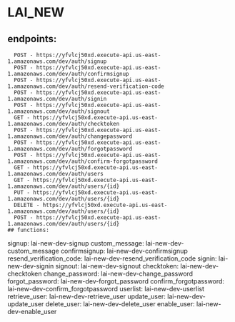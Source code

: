 # LAI_NEW

## endpoints:
```
  POST - https://yfvlcj50xd.execute-api.us-east-1.amazonaws.com/dev/auth/signup
  POST - https://yfvlcj50xd.execute-api.us-east-1.amazonaws.com/dev/auth/confirmsignup
  POST - https://yfvlcj50xd.execute-api.us-east-1.amazonaws.com/dev/auth/resend-verification-code
  POST - https://yfvlcj50xd.execute-api.us-east-1.amazonaws.com/dev/auth/signin
  POST - https://yfvlcj50xd.execute-api.us-east-1.amazonaws.com/dev/auth/signout
  GET - https://yfvlcj50xd.execute-api.us-east-1.amazonaws.com/dev/auth/checktoken
  POST - https://yfvlcj50xd.execute-api.us-east-1.amazonaws.com/dev/auth/changepassword
  POST - https://yfvlcj50xd.execute-api.us-east-1.amazonaws.com/dev/auth/forgotpassword
  POST - https://yfvlcj50xd.execute-api.us-east-1.amazonaws.com/dev/auth/confirm-forgotpassword
  GET - https://yfvlcj50xd.execute-api.us-east-1.amazonaws.com/dev/auth/users
  GET - https://yfvlcj50xd.execute-api.us-east-1.amazonaws.com/dev/auth/users/{id}
  PUT - https://yfvlcj50xd.execute-api.us-east-1.amazonaws.com/dev/auth/users/{id}
  DELETE - https://yfvlcj50xd.execute-api.us-east-1.amazonaws.com/dev/auth/users/{id}
  POST - https://yfvlcj50xd.execute-api.us-east-1.amazonaws.com/dev/auth/users/{id}
## functions:
```
  signup: lai-new-dev-signup
  custom_message: lai-new-dev-custom_message
  confirmsignup: lai-new-dev-confirmsignup
  resend_verification_code: lai-new-dev-resend_verification_code
  signin: lai-new-dev-signin
  signout: lai-new-dev-signout
  checktoken: lai-new-dev-checktoken
  change_password: lai-new-dev-change_password
  forgot_password: lai-new-dev-forgot_password
  confirm_forgotpassword: lai-new-dev-confirm_forgotpassword
  userlist: lai-new-dev-userlist
  retrieve_user: lai-new-dev-retrieve_user
  update_user: lai-new-dev-update_user
  delete_user: lai-new-dev-delete_user
  enable_user: lai-new-dev-enable_user
```